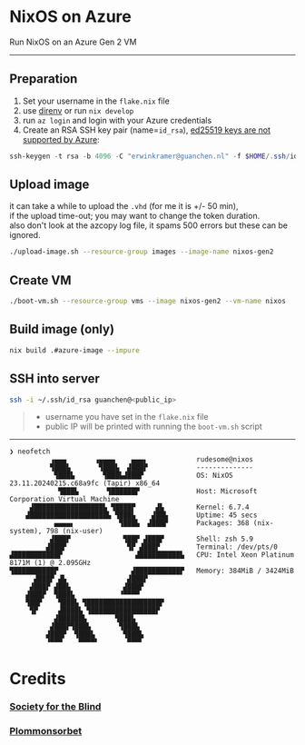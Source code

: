 # NixOS on Azure

Run NixOS on an Azure Gen 2 VM

---

## Preparation

1. Set your username in the `flake.nix` file
1. use [direnv](https://github.com/nix-community/nix-direnv) or run `nix develop`
1. run `az login` and login with your Azure credentials
1. Create an RSA SSH key pair (name=`id_rsa`), [ed25519 keys are not supported by Azure](https://learn.microsoft.com/en-us/troubleshoot/azure/virtual-machines/ed25519-ssh-keys):

```powershell
ssh-keygen -t rsa -b 4096 -C "erwinkramer@guanchen.nl" -f $HOME/.ssh/id_rsa
```

## Upload image

it can take a while to upload the `.vhd` (for me it is +/- 50 min), <br>
if the upload time-out; you may want to change the token duration. <br>
also don't look at the azcopy log file, it spams 500 errors but these can be ignored.

```sh
./upload-image.sh --resource-group images --image-name nixos-gen2
```

## Create VM

```sh
./boot-vm.sh --resource-group vms --image nixos-gen2 --vm-name nixos
```

## Build image (only)

```sh
nix build .#azure-image --impure
```

## SSH into server

```sh
ssh -i ~/.ssh/id_rsa guanchen@<public_ip>
```

> - username you have set in the `flake.nix` file
> - public IP will be printed with running the `boot-vm.sh` script

---

```
❯ neofetch
          ▗▄▄▄       ▗▄▄▄▄    ▄▄▄▖            rudesome@nixos 
          ▜███▙       ▜███▙  ▟███▛            -------------- 
           ▜███▙       ▜███▙▟███▛             OS: NixOS 23.11.20240215.c68a9fc (Tapir) x86_64
            ▜███▙       ▜██████▛              Host: Microsoft Corporation Virtual Machine
     ▟█████████████████▙ ▜████▛     ▟▙        Kernel: 6.7.4
    ▟███████████████████▙ ▜███▙    ▟██▙       Uptime: 45 secs
           ▄▄▄▄▖           ▜███▙  ▟███▛       Packages: 368 (nix-system), 798 (nix-user)
          ▟███▛             ▜██▛ ▟███▛        Shell: zsh 5.9
         ▟███▛               ▜▛ ▟███▛         Terminal: /dev/pts/0
▟███████████▛                  ▟██████████▙   CPU: Intel Xeon Platinum 8171M (1) @ 2.095GHz
▜██████████▛                  ▟███████████▛   Memory: 384MiB / 3424MiB
      ▟███▛ ▟▙               ▟███▛
     ▟███▛ ▟██▙             ▟███▛
    ▟███▛  ▜███▙           ▝▀▀▀▀
    ▜██▛    ▜███▙ ▜██████████████████▛
     ▜▛     ▟████▙ ▜████████████████▛
           ▟██████▙       ▜███▙
          ▟███▛▜███▙       ▜███▙
         ▟███▛  ▜███▙       ▜███▙
         ▝▀▀▀    ▀▀▀▀▘       ▀▀▀▘
```

# Credits

### [Society for the Blind](https://github.com/society-for-the-blind/nixos-azure-deploy)
### [Plommonsorbet](https://github.com/Plommonsorbet/nixos-azure-gen-2-vm-example)
